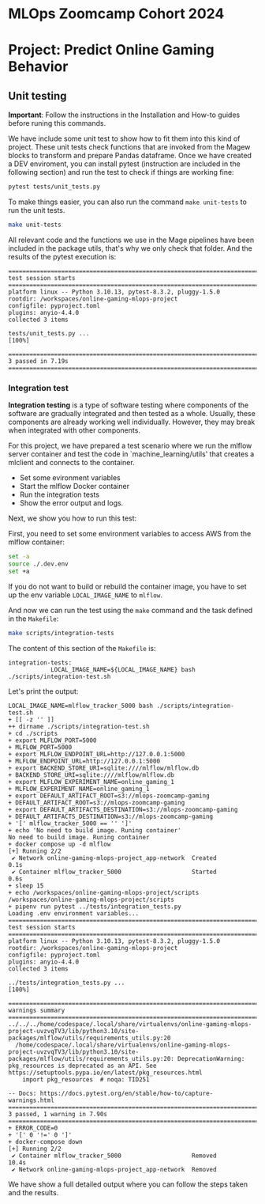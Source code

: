 # MLOps Zoomcamp Cohort 2024

# Project: Predict Online Gaming Behavior

## Unit testing

**Important**: Follow the instructions in the Installation and How-to guides before runing this commands.

We have include some unit test to show how to fit them into this kind of project. These unit tests check functions that are invoked from the Magew blocks to transform and prepare Pandas dataframe. Once we have created a DEV enviroment, you can install pytest (instruction are included in the following section) and run the test to check if things are working fine:

```bash
pytest tests/unit_tests.py
```

To make things easier, you can also run the command `make unit-tests` to run the unit tests.

```bash
make unit-tests
```

All relevant code and the functions we use in the Mage pipelines have been included in the package utils, that's why we only check that folder. And the results of the pytest execution is:
```
========================================================================================= test session starts =========================================================================================
platform linux -- Python 3.10.13, pytest-8.3.2, pluggy-1.5.0
rootdir: /workspaces/online-gaming-mlops-project
configfile: pyproject.toml
plugins: anyio-4.4.0
collected 3 items                                                                                                                                                                                     

tests/unit_tests.py ...                                                                                                                                                                         [100%]

========================================================================================== 3 passed in 7.19s ==========================================================================================
```

### Integration test

**Integration testing** is a type of software testing where components of the software are gradually integrated and then tested as a whole. Usually, these components are already working well individually. However, they may break when integrated with other components.

For this project, we have prepared a test scenario where we run the mlflow server container and test the code in `machine_learning/utils' that creates a mlclient and connects to the container. 

* Set some evironment variables
* Start the mlflow Docker container
* Run the integration tests
* Show the error output and logs.

Next, we show you how to run this test:

First, you need to set some environment variables to access AWS from the mlflow container:
```bash
set -a
source ./.dev.env
set +a
```

If you do not want to build or rebuild the container image, you have to set up the env variable `LOCAL_IMAGE_NAME` to `mlflow`.

And now we can run the test using the `make` command and the task defined in the `Makefile`:
```bash
make scripts/integration-tests
```

The content of this section of the `Makefile` is:
```make
integration-tests:
			LOCAL_IMAGE_NAME=${LOCAL_IMAGE_NAME} bash ./scripts/integration-test.sh

```

Let's print the output:

```text
LOCAL_IMAGE_NAME=mlflow_tracker_5000 bash ./scripts/integration-test.sh
+ [[ -z '' ]]
++ dirname ./scripts/integration-test.sh
+ cd ./scripts
+ export MLFLOW_PORT=5000
+ MLFLOW_PORT=5000
+ export MLFLOW_ENDPOINT_URL=http://127.0.0.1:5000
+ MLFLOW_ENDPOINT_URL=http://127.0.0.1:5000
+ export BACKEND_STORE_URI=sqlite:////mlflow/mlflow.db
+ BACKEND_STORE_URI=sqlite:////mlflow/mlflow.db
+ export MLFLOW_EXPERIMENT_NAME=online_gaming_1
+ MLFLOW_EXPERIMENT_NAME=online_gaming_1
+ export DEFAULT_ARTIFACT_ROOT=s3://mlops-zoomcamp-gaming
+ DEFAULT_ARTIFACT_ROOT=s3://mlops-zoomcamp-gaming
+ export DEFAULT_ARTIFACTS_DESTINATION=s3://mlops-zoomcamp-gaming
+ DEFAULT_ARTIFACTS_DESTINATION=s3://mlops-zoomcamp-gaming
+ '[' mlflow_tracker_5000 == '' ']'
+ echo 'No need to build image. Runing container'
No need to build image. Runing container
+ docker compose up -d mlflow
[+] Running 2/2
 ✔ Network online-gaming-mlops-project_app-network  Created                                                                                                                                                                                  0.1s 
 ✔ Container mlflow_tracker_5000                    Started                                                                                                                                                                                  0.6s 
+ sleep 15
+ echo /workspaces/online-gaming-mlops-project/scripts
/workspaces/online-gaming-mlops-project/scripts
+ pipenv run pytest ../tests/integration_tests.py
Loading .env environment variables...
============================================================================================================== test session starts ===============================================================================================================
platform linux -- Python 3.10.13, pytest-8.3.2, pluggy-1.5.0
rootdir: /workspaces/online-gaming-mlops-project
configfile: pyproject.toml
plugins: anyio-4.4.0
collected 3 items                                                                                                                                                                                                                                

../tests/integration_tests.py ...                                                                                                                                                                                                          [100%]

================================================================================================================ warnings summary ================================================================================================================
../../../home/codespace/.local/share/virtualenvs/online-gaming-mlops-project-uvzvqTV3/lib/python3.10/site-packages/mlflow/utils/requirements_utils.py:20
  /home/codespace/.local/share/virtualenvs/online-gaming-mlops-project-uvzvqTV3/lib/python3.10/site-packages/mlflow/utils/requirements_utils.py:20: DeprecationWarning: pkg_resources is deprecated as an API. See https://setuptools.pypa.io/en/latest/pkg_resources.html
    import pkg_resources  # noqa: TID251

-- Docs: https://docs.pytest.org/en/stable/how-to/capture-warnings.html
========================================================================================================== 3 passed, 1 warning in 7.90s ==========================================================================================================
+ ERROR_CODE=0
+ '[' 0 '!=' 0 ']'
+ docker-compose down
[+] Running 2/2
 ✔ Container mlflow_tracker_5000                    Removed                                                                                                                                                                                 10.4s 
 ✔ Network online-gaming-mlops-project_app-network  Removed 
```
We have show a full detailed output where you can follow the steps taken and the results.
